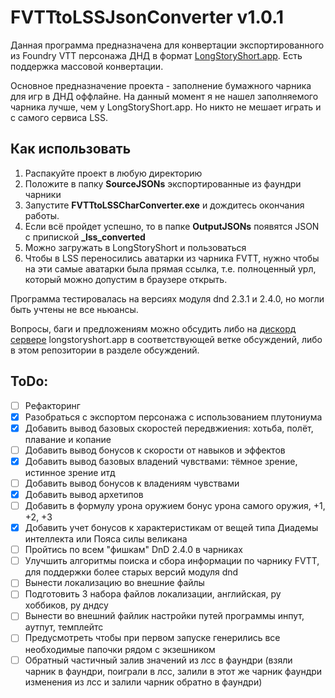 # FVTTtoLSSJsonConverter v1.0.1

Данная программа предназначена для конвертации экспортированного из Foundry VTT персонажа ДНД в формат [LongStoryShort.app](https://longstoryshort.app).
Есть поддержка массовой конвертации.

Основное предназначение проекта - заполнение бумажного чарника для игр в ДНД оффлайне. На данный момент я не нашел заполняемого чарника лучше, чем у LongStoryShort.app. Но никто не мешает играть и с самого сервиса LSS.

## Как использовать
1) Распакуйте проект в любую директорию
2) Положите в папку **SourceJSONs** экспортированные из фаундри чарники
3) Запустите **FVTTtoLSSCharConverter.exe** и дождитесь окончания работы.
4) Если всё пройдет успешно, то в папке **OutputJSONs** появятся JSON с припиской **_lss_converted**
5) Можно загружать в LongStoryShort и пользоваться
6) Чтобы в LSS переносились аватарки из чарника FVTT, нужно чтобы на эти самые аватарки была прямая ссылка, т.е. полноценный урл, который можно допустим в браузере открыть.

Программа тестировалась на версиях модуля dnd 2.3.1 и 2.4.0, но могли быть учтены не все ньюансы.

Вопросы, баги и предложениям можно обсудить либо на [дискорд сервере](https://discord.com/channels/950816091377135666/1171844062219878491) longstoryshort.app в соответствующей ветке обсуждений, либо в этом репозитории в разделе обсуждений.

## ToDo:
- [ ] Рефакторинг
- [x] Разобраться с экспортом персонажа с использованием плутониума
- [x] Добавить вывод базовых скоростей передвжиения: хотьба, полёт, плавание и копание
- [ ] Добавить вывод бонусов к скорости от навыков и эффектов
- [x] Добавить вывод базовых владений чувствами: тёмное зрение, истинное зрение итд
- [ ] Добавить вывод бонусов к владениям чувствами
- [x] Добавить вывод архетипов
- [ ] Добавить в формулу урона оружием бонус урона самого оружия, +1, +2, +3
- [x] Добавить учет бонусов к характеристикам от вещей типа Диадемы интеллекта или Пояса силы великана
- [ ] Пройтись по всем "фишкам" DnD 2.4.0 в чарниках
- [ ] Улучшить алгоритмы поиска и сбора информации по чарнику FVTT, для поддержки более старых версий модуля dnd
- [ ] Вынести локализацию во внешние файлы
- [ ] Подготовить 3 набора файлов локализации, английская, ру хоббиков, ру дндсу
- [ ] Вынести во внешний файлик настройки путей программы инпут, аутпут, темплейтс
- [ ] Предусмотреть чтобы при первом запуске генерились все необходимые папочки рядом с экзешником
- [ ] Обратный частичный залив значений из лсс в фаундри (взяли чарник в фаундри, поиграли в лсс, залили в этот же чарник фаундри изменения из лсс и залили чарник обратно в фаундри)
